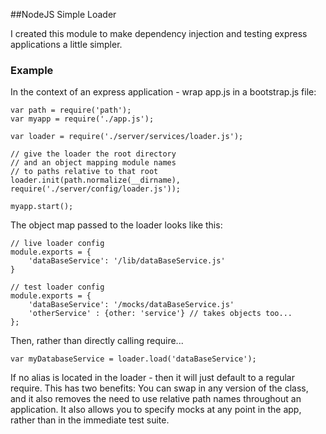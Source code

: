 ##NodeJS Simple Loader

I created this module to make dependency injection and testing express applications a little simpler.

### Example
In the context of an express application - wrap app.js in a bootstrap.js file:

    var path = require('path');
    var myapp = require('./app.js');

    var loader = require('./server/services/loader.js');

    // give the loader the root directory
    // and an object mapping module names
    // to paths relative to that root
    loader.init(path.normalize(__dirname), require('./server/config/loader.js'));

    myapp.start();

The object map passed to the loader looks like this:

    // live loader config
    module.exports = {
        'dataBaseService': '/lib/dataBaseService.js'
    }

    // test loader config
    module.exports = {
        'dataBaseService': '/mocks/dataBaseService.js'
        'otherService' : {other: 'service'} // takes objects too...
    };

Then, rather than directly calling require...

    var myDatabaseService = loader.load('dataBaseService');


If no alias is located in the loader - then it will just default to a regular require.
This has two benefits: You can swap in any version of the class, and it also removes the need
to use relative path names throughout an application. It also allows you to specify mocks at any point in the app, rather than in the immediate test suite.
